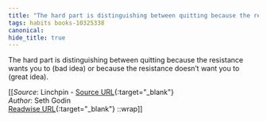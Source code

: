 ```yaml
---
title: "The hard part is distinguishing between quitting because the resistance ..."
tags: habits books-10325338
canonical: 
hide_title: true
---
```


The hard part is distinguishing between quitting because the resistance wants you to (bad idea) or because the resistance doesn’t want you to (great idea).


[[_Source_: Linchpin - [Source URL](){:target="_blank"}<br>
_Author_: Seth Godin<br>
[Readwise URL](https://readwise.io/open/210672367){:target="_blank"}
::wrap]]